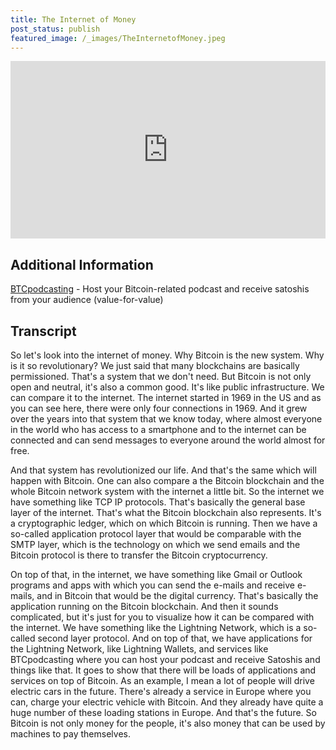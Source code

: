 ```yaml
---
title: The Internet of Money
post_status: publish
featured_image: /_images/TheInternetofMoney.jpeg
---
```


<div style="padding:56.25% 0 0 0;position:relative;"><iframe src="https://player.vimeo.com/video/845847988?badge=0&amp;autopause=0&amp;player_id=0&amp;app_id=58479" frameborder="0" allow="autoplay; fullscreen; picture-in-picture" allowfullscreen style="position:absolute;top:0;left:0;width:100%;height:100%;" title="014 The Internet of Money"></iframe></div>

<div style="margin-bottom:30px;"></div>

## Additional Information
[BTCpodcasting](https://btcpodcasting.com/) - Host your Bitcoin-related podcast and receive satoshis from your audience (value-for-value) 

## Transcript

So let's look into the internet of money. Why Bitcoin is the new system. Why is it so revolutionary? We just said that many blockchains are basically permissioned. That's a system that we don't need. But Bitcoin is not only open and neutral, it's also a common good. It's like public infrastructure. We can compare it to the internet. The internet started in 1969 in the US and as you can see here, there were only four connections in 1969. And it grew over the years into that system that we know today, where almost everyone in the world who has access to a smartphone and to the internet can be connected and can send messages to everyone around the world almost for free. 

And that system has revolutionized our life. And that's the same which will happen with Bitcoin. One can also compare a the Bitcoin blockchain and the whole Bitcoin network system with the internet a little bit. So  the internet we have something like TCP IP protocols. That's basically the general base layer of the internet. That's what the Bitcoin blockchain also represents. It's a cryptographic ledger, which on which Bitcoin is running. Then we have a so-called application protocol layer that would be comparable with the SMTP layer, which is the technology on which we send emails and the Bitcoin protocol is there to transfer the Bitcoin cryptocurrency.

On top of that, in the internet, we have something like Gmail or Outlook programs and apps with which you can send the e-mails and receive e-mails, and in Bitcoin that would be the digital currency. That's basically the application running on the Bitcoin blockchain. And then it sounds complicated, but it's just for you to visualize how it can be compared with the internet. We have something like the Lightning Network, which is a so-called second layer protocol. And on top of that, we have applications for the Lightning Network, like Lightning Wallets, and services like BTCpodcasting where you can host your podcast and receive Satoshis and things like that. It goes to show that there will be loads of applications and services on top of Bitcoin. As an example, I mean a lot of people will drive electric cars in the future. There's already a service in Europe where you can, charge your electric vehicle with Bitcoin. And they already have quite a huge number of these loading stations in Europe. And that's the future. So Bitcoin is not only money for the people, it's also money that can be used by machines to pay themselves.
